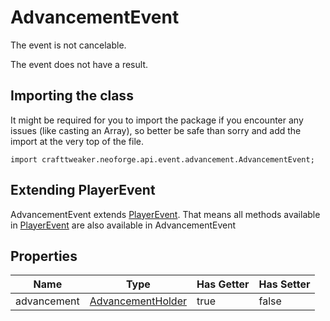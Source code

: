 # AdvancementEvent

The event is not cancelable.

The event does not have a result.

## Importing the class

It might be required for you to import the package if you encounter any issues (like casting an Array), so better be safe than sorry and add the import at the very top of the file.
```zenscript
import crafttweaker.neoforge.api.event.advancement.AdvancementEvent;
```


## Extending PlayerEvent

AdvancementEvent extends [PlayerEvent](/neoforge/api/event/entity/player/PlayerEvent). That means all methods available in [PlayerEvent](/neoforge/api/event/entity/player/PlayerEvent) are also available in AdvancementEvent

## Properties

|    Name     |                              Type                               | Has Getter | Has Setter |
|-------------|-----------------------------------------------------------------|------------|------------|
| advancement | [AdvancementHolder](/vanilla/api/advancement/AdvancementHolder) | true       | false      |

